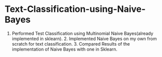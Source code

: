 # Text-Classification-using-Naive-Bayes
1. Performed Test Classification using Multinomial Naive Bayes(already implemented in sklearn). 2. Implemented Naive Bayes on my own from scratch for text classification.  3. Compared Results of the implementation of Naive Bayes with one in Sklearn.
